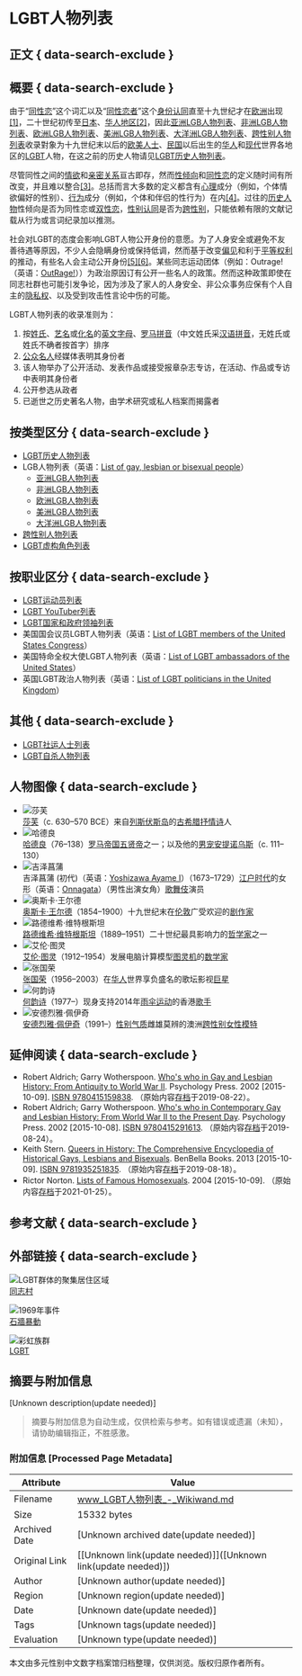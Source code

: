 # LGBT人物列表

## 正文 { data-search-exclude }


## 概要 { data-search-exclude }

由于“[同性恋](/zh-sg/articles/%E5%90%8C%E6%80%A7%E6%88%80 "同性恋")”这个词汇以及“[同性恋者](/zh-sg/articles/%E5%90%8C%E5%BF%97_\(%E5%90%8C%E6%80%A7%E6%88%80\) "同志 (同性恋)")”这个[身份认同](/zh-sg/articles/%E8%BA%AB%E4%BB%BD%E8%AE%A4%E5%90%8C "身份认同")直至十九世纪才在[欧洲](/zh-sg/articles/%E6%AD%90%E6%B4%B2 "欧洲")出现[\[1\]](#cite_note-1)，二十世纪初传至[日本](/zh-sg/articles/%E6%97%A5%E6%9C%AC "日本")、[华人地区](/zh-sg/articles/%E8%8F%AF%E4%BA%BA%E5%9C%B0%E5%8D%80 "华人地区")[\[2\]](#cite_note-lesbian-2)，因此[亚洲LGB人物列表](/zh-sg/articles/%E4%BA%9E%E6%B4%B2LGB%E4%BA%BA%E7%89%A9%E5%88%97%E8%A1%A8 "亚洲LGB人物列表")、[非洲LGB人物列表](/zh-sg/articles/%E9%9D%9E%E6%B4%B2LGB%E4%BA%BA%E7%89%A9%E5%88%97%E8%A1%A8 "非洲LGB人物列表")、[欧洲LGB人物列表](/zh-sg/articles/%E6%AD%90%E6%B4%B2LGB%E4%BA%BA%E7%89%A9%E5%88%97%E8%A1%A8 "欧洲LGB人物列表")、[美洲LGB人物列表](/zh-sg/articles/%E7%BE%8E%E6%B4%B2LGB%E4%BA%BA%E7%89%A9%E5%88%97%E8%A1%A8 "美洲LGB人物列表")、[大洋洲LGB人物列表](/zh-sg/articles/%E5%A4%A7%E6%B4%8B%E6%B4%B2LGB%E4%BA%BA%E7%89%A9%E5%88%97%E8%A1%A8 "大洋洲LGB人物列表")、[跨性别人物列表](/zh-sg/articles/%E8%B7%A8%E6%80%A7%E5%88%A5%E4%BA%BA%E7%89%A9%E5%88%97%E8%A1%A8 "跨性别人物列表")收录對象为十九世纪末以后的[欧美人士](/zh-sg/articles/%E7%99%BD%E4%BA%BA "白人")、[民国](/zh-sg/articles/%E6%B0%91%E5%9C%8B%E7%B4%80%E5%B9%B4 "民国纪年")以后出生的[华人](/zh-sg/articles/%E8%8F%AF%E4%BA%BA "华人")和[现代](/zh-sg/articles/%E5%BD%93%E4%BB%A3%E5%8F%B2 "当代史")世界各地区的[LGBT](/zh-sg/articles/LGBT "LGBT")人物，在这之前的历史人物请见[LGBT历史人物列表](/zh-sg/articles/LGBT%E6%AD%B7%E5%8F%B2%E4%BA%BA%E7%89%A9%E5%88%97%E8%A1%A8 "LGBT历史人物列表")。

尽管同性之间的[情欲](/zh-sg/articles/%E6%83%85%E6%85%BE "情欲")和[亲密关系](/zh-sg/articles/%E4%BA%B2%E5%AF%86%E5%85%B3%E7%B3%BB "亲密关系")亘古即存，然而[性倾向](/zh-sg/articles/%E6%80%A7%E5%82%BE%E5%90%91 "性倾向")和[同性恋](/zh-sg/articles/%E5%90%8C%E6%80%A7%E6%88%80 "同性恋")的定义随时间有所改变，并且难以整合[\[3\]](#cite_note-3)。总括而言大多数的定义都含有[心理](/zh-sg/articles/%E5%BF%83%E7%90%86 "心理")成分（例如，个体情欲偏好的性别）、[行为](/zh-sg/articles/%E8%A1%8C%E7%82%BA "行为")成分（例如，个体和伴侣的性行为）在内[\[4\]](#cite_note-4)。过往的[历史人物](/zh-sg/articles/LGBT%E6%AD%B7%E5%8F%B2%E4%BA%BA%E7%89%A9%E5%88%97%E8%A1%A8 "LGBT历史人物列表")性倾向是否为同性恋或[双性恋](/zh-sg/articles/%E9%9B%99%E6%80%A7%E6%88%80 "双性恋")，[性别认同](/zh-sg/articles/%E6%80%A7%E5%88%A5%E8%AA%8D%E5%90%8C "性别认同")是否为[跨性别](/zh-sg/articles/%E8%B7%A8%E6%80%A7%E5%88%A5 "跨性别")，只能依赖有限的文献记载从行为或言词纪录加以推测。

社会对LGBT的态度会影响LGBT人物公开身份的意愿。为了人身安全或避免不友善待遇等原因，不少人会隐瞒身份或保持低调，然而基于改变[偏见](/zh-sg/articles/%E5%81%8F%E8%A6%8B "偏见")和利于[平等权利](/zh-sg/articles/LGBT%E6%AC%8A%E5%88%A9%E9%81%8B%E5%8B%95 "LGBT权利运动")的推动，有些名人会主动公开身份[\[5\]](#cite_note-5)[\[6\]](#cite_note-6)。某些同志运动团体（例如：Outrage!（英语：[OutRage!](/zh-sg/articles/OutRage! "en:OutRage!")））为政治原因订有公开一些名人的政策。然而这种政策即使在同志社群也可能引发争论，因为涉及了家人的人身安全、非公众事务应保有个人自主的[隐私权](/zh-sg/articles/%E9%9A%B1%E7%A7%98%E6%AC%8A "隐私权")、以及受到攻击性言论中伤的可能。

LGBT人物列表的收录准则为：

1. 按[姓氏](/zh-sg/articles/%E5%A7%93%E6%B0%8F "姓氏")、[艺名](/zh-sg/articles/%E8%97%9D%E5%90%8D "艺名")或[化名](/zh-sg/articles/%E5%8C%96%E5%90%8D "化名")的[英文字母](/zh-sg/articles/%E8%8B%B1%E6%96%87%E5%AD%97%E6%AF%8D "英文字母")、[罗马拼音](/zh-sg/articles/%E7%BE%85%E9%A6%AC%E6%8B%BC%E9%9F%B3 "罗马拼音")（中文姓氏采[汉语拼音](/zh-sg/articles/%E6%BC%A2%E8%AA%9E%E6%8B%BC%E9%9F%B3 "汉语拼音")，无姓氏或姓氏不确者按首字）排序
2. [公众](/zh-sg/articles/%E5%85%AC%E7%9C%BE%E4%BA%BA%E7%89%A9 "公众人物")[名人](/zh-sg/articles/%E5%90%8D%E6%B5%81 "名流")经媒体表明其身份者
3. 该人物举办了公开活动、发表作品或接受报章杂志专访，在活动、作品或专访中表明其身份者
4. 公开参选从政者
5. 已逝世之历史著名人物，由学术研究或私人档案而揭露者

## 按类型区分 { data-search-exclude }

- [LGBT历史人物列表](/zh-sg/articles/LGBT%E6%AD%B7%E5%8F%B2%E4%BA%BA%E7%89%A9%E5%88%97%E8%A1%A8 "LGBT历史人物列表")
- LGB人物列表（英语：[List of gay, lesbian or bisexual people](/zh-sg/articles/List_of_gay,_lesbian_or_bisexual_people "en:List of gay, lesbian or bisexual people")）
    - [亚洲LGB人物列表](/zh-sg/articles/%E4%BA%9E%E6%B4%B2LGB%E4%BA%BA%E7%89%A9%E5%88%97%E8%A1%A8 "亚洲LGB人物列表")
    - [非洲LGB人物列表](/zh-sg/articles/%E9%9D%9E%E6%B4%B2LGB%E4%BA%BA%E7%89%A9%E5%88%97%E8%A1%A8 "非洲LGB人物列表")
    - [欧洲LGB人物列表](/zh-sg/articles/%E6%AD%90%E6%B4%B2LGB%E4%BA%BA%E7%89%A9%E5%88%97%E8%A1%A8 "欧洲LGB人物列表")
    - [美洲LGB人物列表](/zh-sg/articles/%E7%BE%8E%E6%B4%B2LGB%E4%BA%BA%E7%89%A9%E5%88%97%E8%A1%A8 "美洲LGB人物列表")
    - [大洋洲LGB人物列表](/zh-sg/articles/%E5%A4%A7%E6%B4%8B%E6%B4%B2LGB%E4%BA%BA%E7%89%A9%E5%88%97%E8%A1%A8 "大洋洲LGB人物列表")
- [跨性别人物列表](/zh-sg/articles/%E8%B7%A8%E6%80%A7%E5%88%A5%E4%BA%BA%E7%89%A9%E5%88%97%E8%A1%A8 "跨性别人物列表")
- [LGBT虚构角色列表](/zh-sg/articles/LGBT%E8%99%9B%E6%A7%8B%E8%A7%92%E8%89%B2%E5%88%97%E8%A1%A8 "LGBT虚构角色列表")

## 按职业区分 { data-search-exclude }

- [LGBT运动员列表](/zh-sg/articles/LGBT%E9%81%8B%E5%8B%95%E5%93%A1%E5%88%97%E8%A1%A8 "LGBT运动员列表")
- [LGBT YouTuber列表](/zh-sg/articles/LGBT_YouTuber%E5%88%97%E8%A1%A8 "LGBT YouTuber列表")
- [LGBT国家和政府领袖列表](/zh-sg/articles/LGBT%E5%9C%8B%E5%AE%B6%E5%92%8C%E6%94%BF%E5%BA%9C%E9%A0%98%E8%A2%96%E5%88%97%E8%A1%A8 "LGBT国家和政府领袖列表")
- 美国国会议员LGBT人物列表（英语：[List of LGBT members of the United States Congress](/zh-sg/articles/List_of_LGBT_members_of_the_United_States_Congress "en:List of LGBT members of the United States Congress")）
- 美国特命全权大使LGBT人物列表（英语：[List of LGBT ambassadors of the United States](/zh-sg/articles/List_of_LGBT_ambassadors_of_the_United_States "en:List of LGBT ambassadors of the United States")）
- 英国LGBT政治人物列表（英语：[List of LGBT politicians in the United Kingdom](/zh-sg/articles/List_of_LGBT_politicians_in_the_United_Kingdom "en:List of LGBT politicians in the United Kingdom")）

## 其他 { data-search-exclude }

- [LGBT社运人士列表](/zh-sg/articles/LGBT%E6%AC%8A%E5%88%A9%E9%81%8B%E5%8B%95%E5%AE%B6 "LGBT权利运动家")
- [LGBT自杀人物列表](/zh-sg/articles/LGBT%E8%87%AA%E6%9D%80%E4%BA%BA%E7%89%A9%E5%88%97%E8%A1%A8 "LGBT自杀人物列表")

## 人物图像 { data-search-exclude }

- ![莎芙](https://upload.wikimedia.org/wikipedia/commons/thumb/a/a1/Bust_Sappho_Musei_Capitolini_MC1164.jpg/80px-Bust_Sappho_Musei_Capitolini_MC1164.jpg "莎芙（c. 630–570 BCE）来自列斯伏斯岛的古希腊抒情诗人")    
    [莎芙](/zh-sg/articles/%E8%8E%8E%E8%8A%99 "莎芙")（c. 630–570 BCE）来自[列斯伏斯岛](/zh-sg/articles/%E5%88%97%E6%96%AF%E4%BC%8F%E6%96%AF%E5%B3%B6 "列斯伏斯岛")的[古希腊抒情诗](/zh-sg/articles/%E5%8F%A4%E5%B8%8C%E8%87%98%E6%8A%92%E6%83%85%E8%A9%A9 "古希腊抒情诗")人
- ![哈德良](https://upload.wikimedia.org/wikipedia/commons/thumb/e/e1/Hadrian_and_Antinous_bust_British_Museum.jpg/120px-Hadrian_and_Antinous_bust_British_Museum.jpg "哈德良（76–138）罗马帝国五贤帝之一；以及他的男宠安提诺乌斯（c. 111–130）")    
    [哈德良](/zh-sg/articles/%E5%93%88%E5%BE%B7%E8%89%AF "哈德良")（76–138）[罗马帝国](/zh-sg/articles/%E7%BE%8E%E4%BA%BA%E4%BF%A1%E9%99%90%E5%B9%B3%E5%8F%B0 "罗马帝国")[五贤帝](/zh-sg/articles/%E4%BA%94%E8%B4%A4%E5%B8%9D "五贤帝")之一；以及他的[男宠](/zh-sg/articles/%E5%AD%8C%E7%AB%A5 "娈童")[安提诺乌斯](/zh-sg/articles/%E5%AE%89%E6%8F%90%E8%AB%BE%E7%83%8F%E6%96%AF "安提诺乌斯")（c. 111–130）
- ![吉泽菖蒲](https://upload.wikimedia.org/wikipedia/commons/thumb/6/65/YoshizawaAyameI.jpg/120px-YoshizawaAyameI.jpg "吉泽菖蒲 (初代)（英语：Yoshizawa Ayame I）（1673–1729）江户时代的女形（英语：Onnagata）（男性出演女角）歌舞伎演员")    
    吉泽菖蒲 (初代)（英语：[Yoshizawa Ayame I](/zh-sg/articles/Yoshizawa_Ayame_I "en:Yoshizawa Ayame I")）（1673–1729）[江户时代](/zh-sg/articles/%E6%B1%9F%E6%88%B6%E6%99%82%E4%BB%A3 "江户时代")的女形（英语：[Onnagata](/zh-sg/articles/Onnagata "en:Onnagata")）（男性出演女角）[歌舞伎](/zh-sg/articles/%E6%AD%8C%E8%88%9E%E4%BC%8E "歌舞伎")演员
- ![奥斯卡·王尔德](https://upload.wikimedia.org/wikipedia/commons/thumb/e/e6/Oscar_Wilde_portrait_by_Napoleon_Sarony_-_albumen.jpg/72px-Oscar_Wilde_portrait_by_Napoleon_Sarony_-_albumen.jpg "奥斯卡·王尔德（1854–1900）十九世纪末在伦敦广受欢迎的剧作家")    
    [奥斯卡·王尔德](/zh-sg/articles/%E5%A5%A7%E6%96%AF%E5%8D%A1%C2%B7%E7%8E%8B%E7%88%BE%E5%BE%B7 "奥斯卡·王尔德")（1854–1900）十九世纪末在[伦敦](/zh-sg/articles/%E5%80%AB%E6%95%A6 "伦敦")广受欢迎的[剧作家](/zh-sg/articles/%E5%8A%87%E4%BD%9C%E5%AE%B6 "剧作家")
- ![路德维希·维特根斯坦](https://upload.wikimedia.org/wikipedia/commons/thumb/6/60/35._Portrait_of_Wittgenstein.jpg/86px-35._Portrait_of_Wittgenstein.jpg "路德维希·维特根斯坦（1889–1951）二十世纪最具影响力的哲学家之一")    
    [路德维希·维特根斯坦](/zh-sg/articles/%E8%B7%AF%E5%BE%B7%E7%BB%B4%E5%B8%8C%C2%B7%E7%BB%B4%E7%89%B9%E6%A0%B9%E6%96%AF%E5%9D%A6 "路德维希·维特根斯坦")（1889–1951）二十世纪最具影响力的[哲学家](/zh-sg/articles/%E5%93%B2%E5%AD%B8%E5%AE%B6 "哲学家")之一
- ![艾伦·图灵](https://upload.wikimedia.org/wikipedia/commons/thumb/7/79/Alan_Turing_az_1930-as_%C3%A9vekben.jpg/93px-Alan_Turing_az_1930-as_%C3%A9vekben.jpg "艾伦·图灵（1912–1954）发展电脑计算模型图灵机的数学家")    
    [艾伦·图灵](/zh-sg/articles/%E8%89%BE%E5%80%AB%C2%B7%E5%9C%96%E9%9D%88 "艾伦·图灵")（1912–1954）发展电脑计算模型[图灵机](/zh-sg/articles/%E5%9C%96%E9%9D%88%E6%A9%9F "图灵机")的[数学家](/zh-sg/articles/%E6%95%B8%E5%AD%B8%E5%AE%B6 "数学家")
- ![张国荣](https://upload.wikimedia.org/wikipedia/commons/thumb/4/4c/Leslie_Cheung_legacy.jpg/120px-Leslie_Cheung_legacy.jpg "张国荣（1956–2003）在华人世界享负盛名的歌坛影视巨星")    
    [张国荣](/zh-sg/articles/%E5%BC%B5%E5%9C%8B%E6%A6%AE "张国荣")（1956–2003）在[华人](/zh-sg/articles/%E8%8F%AF%E4%BA%BA "华人")世界享负盛名的歌坛影视[巨星](/zh-sg/articles/%E5%BD%B1%E6%98%9F "影星")
- ![何韵诗](https://upload.wikimedia.org/wikipedia/commons/thumb/6/6c/Denise_Ho_Wan_Si_%28cropped%29.JPG/97px-Denise_Ho_Wan_Si_%28cropped%29.JPG "何韵诗（1977–）现身支持2014年雨伞运动的香港歌手")    
    [何韵诗](/zh-sg/articles/%E4%BD%95%E9%9F%BB%E8%A9%A9 "何韵诗")（1977–）现身支持2014年[雨伞运动](/zh-sg/articles/%E9%9B%A8%E5%82%98%E9%9D%A9%E5%91%BD "雨伞革命")的香港[歌手](/zh-sg/articles/%E6%AD%8C%E6%89%8B "歌手")
- ![安德烈雅·佩伊奇](https://upload.wikimedia.org/wikipedia/commons/thumb/5/5b/Andreja_Peji%C4%87_at_Galore_Pop-up_party_%282013%29_%28cropped%29.jpg/116px-Andreja_Peji%C4%87_at_Galore_Pop-up_party_%282013%29_%28cropped%29.jpg "安德烈雅·佩伊奇（1991–）性别气质雌雄莫辨的澳洲跨性别女性模特")    
    [安德烈雅·佩伊奇](/zh-sg/articles/%E5%AE%89%E5%BE%B7%E7%83%88%E9%9B%85%C2%B7%E4%BD%A9%E4%BC%8A%E5%A5%87 "安德烈雅·佩伊奇")（1991–）[性别气质](/zh-sg/articles/%E6%80%A7%E5%88%A5%E6%B0%A3%E8%B3%AA "性别气质")雌雄莫辨的澳洲[跨性别女性](/zh-sg/articles/%E8%B7%A8%E6%80%A7%E5%88%A5%E5%A5%B3%E6%80%A7 "跨性别女性")[模特](/zh-sg/articles/%E6%A8%A1%E7%89%B9 "模特")

## 延伸阅读 { data-search-exclude }

- Robert Aldrich; Garry Wotherspoon. [Who's who in Gay and Lesbian History: From Antiquity to World War II](https://books.google.com.tw/books?id=zLWTqBmifh0C&hl=zh-TW&source=gbs_navlinks_s). Psychology Press. 2002 \[2015-10-09\]. [ISBN 9780415159838](https://zh.wikipedia.org/wiki/Special:%E7%BD%91%E7%BB%9C%E4%B9%A6%E6%BA%90/9780415159838?oldformat=true "Special:网络书源/9780415159838"). （原始内容[存档](https://web.archive.org/web/20190822231428/https://books.google.com.tw/books?id=zLWTqBmifh0C&hl=zh-TW&source=gbs_navlinks_s)于2019-08-22）。
- Robert Aldrich; Garry Wotherspoon. [Who's who in Contemporary Gay and Lesbian History: From World War II to the Present Day](https://books.google.com.tw/books/about/Who_s_who_in_Contemporary_Gay_and_Lesbia.html?id=zHCOboO86eAC&redir_esc=y). Psychology Press. 2002 \[2015-10-08\]. [ISBN 9780415291613](https://zh.wikipedia.org/wiki/Special:%E7%BD%91%E7%BB%9C%E4%B9%A6%E6%BA%90/9780415291613?oldformat=true "Special:网络书源/9780415291613"). （原始内容[存档](https://web.archive.org/web/20190824211812/https://books.google.com.tw/books/about/Who_s_who_in_Contemporary_Gay_and_Lesbia.html?id=zHCOboO86eAC&redir_esc=y)于2019-08-24）。
- Keith Stern. [Queers in History: The Comprehensive Encyclopedia of Historical Gays, Lesbians and Bisexuals](https://books.google.com.tw/books?id=TF0Y4uACdMkC&hl=zh-TW&source=gbs_book_other_versions). BenBella Books. 2013 \[2015-10-09\]. [ISBN 9781935251835](https://zh.wikipedia.org/wiki/Special:%E7%BD%91%E7%BB%9C%E4%B9%A6%E6%BA%90/9781935251835?oldformat=true "Special:网络书源/9781935251835"). （原始内容[存档](https://web.archive.org/web/20190818202822/https://books.google.com.tw/books?id=TF0Y4uACdMkC&hl=zh-TW&source=gbs_book_other_versions)于2019-08-18）。
- Rictor Norton. [Lists of Famous Homosexuals](http://rictornorton.co.uk/famous.htm). 2004 \[2015-10-09\]. （原始内容[存档](https://web.archive.org/web/20210125132044/http://rictornorton.co.uk/famous.htm)于2021-01-25）。

## 参考文献 { data-search-exclude }

## 外部链接 { data-search-exclude }

![LGBT群体的聚集居住区域](https://upload.wikimedia.org/wikipedia/commons/thumb/6/68/Villagegai.jpg/180px-Villagegai.jpg)  
[同志村](/zh-sg/articles/同志村)

![1969年事件](https://upload.wikimedia.org/wikipedia/commons/thumb/2/27/Stonewall_Inn_6_pride_weekend_2016.jpg/180px-Stonewall_Inn_6_pride_weekend_2016.jpg)  
[石牆暴動](/zh-sg/articles/%E7%9F%B3%E7%89%86%E6%9A%B4%E5%8B%95)

![彩虹族群](https://upload.wikimedia.org/wikipedia/commons/thumb/4/48/Gay_Pride_Flag.svg/180px-Gay_Pride_Flag.svg.png)  
[LGBT](/zh-sg/articles/LGBT)
<!-- tcd_original_link https://www.wikiwand.com/zh-sg/articles/LGBT%E4%BA%BA%E7%89%A9%E5%88%97%E8%A1%A8 -->


## 摘要与附加信息

<!-- tcd_abstract -->
[Unknown description(update needed)]
<!-- tcd_abstract_end -->

> 摘要与附加信息为自动生成，仅供检索与参考。如有错误或遗漏（未知），请协助编辑指正，不胜感激。

### 附加信息 [Processed Page Metadata]

| Attribute       | Value                                  |
|-----------------|----------------------------------------|
| Filename        | www_LGBT人物列表_-_Wikiwand.md                             |
| Size            | 15332 bytes                           |
| Archived Date   | [Unknown archived date(update needed)]                             |
| Original Link   | [[Unknown link(update needed)]]([Unknown link(update needed)])                       |
| Author          | [Unknown author(update needed)]                               |
| Region          | [Unknown region(update needed)]                               |
| Date            | [Unknown date(update needed)]                                 |
| Tags            | [Unknown tags(update needed)]                                 |
| Evaluation            | [Unknown type(update needed)]                                 |
<!-- tcd_table_end -->

本文由多元性别中文数字档案馆归档整理，仅供浏览。版权归原作者所有。

